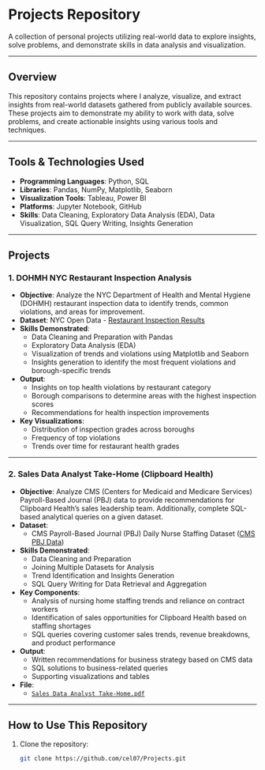 # Projects Repository  
A collection of personal projects utilizing real-world data to explore insights, solve problems, and demonstrate skills in data analysis and visualization.

---

## Overview  
This repository contains projects where I analyze, visualize, and extract insights from real-world datasets gathered from publicly available sources. These projects aim to demonstrate my ability to work with data, solve problems, and create actionable insights using various tools and techniques.

---

## Tools & Technologies Used  
- **Programming Languages**: Python, SQL  
- **Libraries**: Pandas, NumPy, Matplotlib, Seaborn  
- **Visualization Tools**: Tableau, Power BI  
- **Platforms**: Jupyter Notebook, GitHub  
- **Skills**: Data Cleaning, Exploratory Data Analysis (EDA), Data Visualization, SQL Query Writing, Insights Generation  

---

## Projects  

### 1. DOHMH NYC Restaurant Inspection Analysis  
- **Objective**: Analyze the NYC Department of Health and Mental Hygiene (DOHMH) restaurant inspection data to identify trends, common violations, and areas for improvement.  
- **Dataset**: NYC Open Data - [Restaurant Inspection Results](https://data.cityofnewyork.us/Health/DOHMH-New-York-City-Restaurant-Inspection-Results/43nn-pn8j)  
- **Skills Demonstrated**:  
  - Data Cleaning and Preparation with Pandas  
  - Exploratory Data Analysis (EDA)  
  - Visualization of trends and violations using Matplotlib and Seaborn  
  - Insights generation to identify the most frequent violations and borough-specific trends  
- **Output**:  
  - Insights on top health violations by restaurant category  
  - Borough comparisons to determine areas with the highest inspection scores  
  - Recommendations for health inspection improvements  
- **Key Visualizations**:  
  - Distribution of inspection grades across boroughs  
  - Frequency of top violations  
  - Trends over time for restaurant health grades  

---

### 2. Sales Data Analyst Take-Home (Clipboard Health)  
- **Objective**: Analyze CMS (Centers for Medicaid and Medicare Services) Payroll-Based Journal (PBJ) data to provide recommendations for Clipboard Health’s sales leadership team. Additionally, complete SQL-based analytical queries on a given dataset.  
- **Dataset**:  
  - CMS Payroll-Based Journal (PBJ) Daily Nurse Staffing Dataset ([CMS PBJ Data](https://data.cms.gov/quality-of-care/payroll-based-journal-daily-nurse-staffing/data))  
- **Skills Demonstrated**:  
  - Data Cleaning and Preparation  
  - Joining Multiple Datasets for Analysis  
  - Trend Identification and Insights Generation  
  - SQL Query Writing for Data Retrieval and Aggregation  
- **Key Components**:  
  - Analysis of nursing home staffing trends and reliance on contract workers  
  - Identification of sales opportunities for Clipboard Health based on staffing shortages  
  - SQL queries covering customer sales trends, revenue breakdowns, and product performance  
- **Output**:  
  - Written recommendations for business strategy based on CMS data  
  - SQL solutions to business-related queries  
  - Supporting visualizations and tables  
- **File**:  
  - [`Sales Data Analyst Take-Home.pdf`](./Sales%20Data%20Analyst%20Take-Home.pdf)  

---

## How to Use This Repository  
1. Clone the repository:  
   ```bash
   git clone https://github.com/cel07/Projects.git
